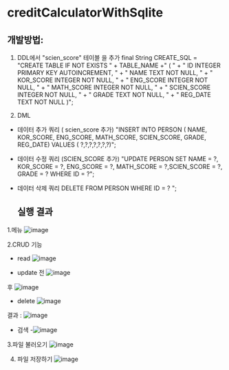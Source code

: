 # creditCalculatorWithSqlite

   
  ## 개발방법: 

    
1. DDL에서 "scien_score" 테이블 을 추가 
final String CREATE_SQL = "CREATE TABLE IF NOT EXISTS " + TABLE_NAME +" (  "
            + "  ID  INTEGER  PRIMARY KEY  AUTOINCREMENT, "
            + "  NAME     TEXT     NOT NULL,  "
            + "  KOR_SCORE     INTEGER     NOT NULL, "
            + "  ENG_SCORE     INTEGER     NOT NULL, "
            + "  MATH_SCORE     INTEGER     NOT NULL, "
            + "  SCIEN_SCORE    INTEGER     NOT NULL, "
            + "  GRADE     TEXT     NOT NULL, "
            + "  REG_DATE    TEXT     NOT NULL  )";
            
2. DML

- 데이터 추가 쿼리 ( scien_score 추가) 
"INSERT INTO PERSON ( NAME, KOR_SCORE, ENG_SCORE, MATH_SCORE, SCIEN_SCORE, GRADE, REG_DATE) VALUES ( ?,?,?,?,?,?,?)";
- 데이터 수정 쿼리 (SCIEN_SCORE 추가) 
"UPDATE PERSON SET NAME = ?, KOR_SCORE = ?, ENG_SCORE = ?, MATH_SCORE = ?,SCIEN_SCORE = ?, GRADE = ? WHERE ID = ?"; 
- 데이터 삭제 쿼리 
DELETE FROM PERSON WHERE ID = ? ";
            
       
 
  ## 실행 결과
  
1.메뉴
![image](https://user-images.githubusercontent.com/86584041/124346217-9d38c000-dc18-11eb-9e30-eb76ffe3dd96.png)

2.CRUD 기능
- read
![image](https://user-images.githubusercontent.com/86584041/124346256-ceb18b80-dc18-11eb-88e9-0267e02a5ce7.png)

- update 
전
![image](https://user-images.githubusercontent.com/86584041/124346291-f1dc3b00-dc18-11eb-9a64-22e34a837f2c.png)


후
![image](https://user-images.githubusercontent.com/86584041/124346300-fb65a300-dc18-11eb-8c47-a882b716149e.png)

- delete
![image](https://user-images.githubusercontent.com/86584041/124346313-0a4c5580-dc19-11eb-8b79-8c76bf08b4a0.png)

결과  :
![image](https://user-images.githubusercontent.com/86584041/124346322-146e5400-dc19-11eb-9c01-3ec0d30ff55a.png)



- 검색 
-![image](https://user-images.githubusercontent.com/86584041/124346336-29e37e00-dc19-11eb-97c0-8bebd1df6a04.png)

3.파일 불러오기
![image](https://user-images.githubusercontent.com/86584041/124346386-75962780-dc19-11eb-8d2d-124bb836e032.png)



4. 파일 저장하기 
![image](https://user-images.githubusercontent.com/86584041/124346369-5ac3b300-dc19-11eb-88f9-a304dc9908d0.png)

